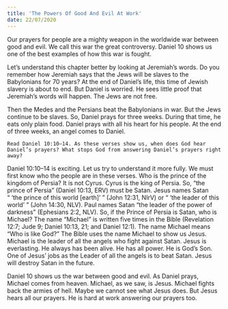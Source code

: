```yaml
---
title: 'The Powers Of Good And Evil At Work'
date: 22/07/2020
---
```


Our prayers for people are a mighty weapon in the worldwide war between good and evil. We call this war the great controversy. Daniel 10 shows us one of the best examples of how this war is fought.

Let’s understand this chapter better by looking at Jeremiah’s words. Do you remember how Jeremiah says that the Jews will be slaves to the Babylonians for 70 years? At the end of Daniel’s life, this time of Jewish slavery is about to end. But Daniel is worried. He sees little proof that Jeremiah’s words will happen. The Jews are not free.

Then the Medes and the Persians beat the Babylonians in war. But the Jews continue to be slaves. So, Daniel prays for three weeks. During that time, he eats only plain food. Daniel prays with all his heart for his people. At the end of three weeks, an angel comes to Daniel.

`Read Daniel 10:10–14. As these verses show us, when does God hear Daniel’s prayers? What stops God from answering Daniel’s prayers right away?`

Daniel 10:10–14 is exciting. Let us try to understand it more fully. We must first know who the people are in these verses. Who is the prince of the kingdom of Persia? It is not Cyrus. Cyrus is the king of Persia. So, “the prince of Persia” (Daniel 10:13, ERV) must be Satan. Jesus names Satan “ ‘the prince of this world [earth]’ ” (John 12:31, NIrV) or “ ‘the leader of this world’ ” (John 14:30, NLV). Paul names Satan “the leader of the power of darkness” (Ephesians 2:2, NLV). So, if the Prince of Persia is Satan, who is Michael? The name “Michael” is written five times in the Bible (Revelation 12:7; Jude 9; Daniel 10:13, 21; and Daniel 12:1). The name Michael means “Who is like God?” The Bible uses the name Michael to show us Jesus. Michael is the leader of all the angels who fight against Satan. Jesus is everlasting. He always has been alive. He has all power. He is God’s Son. One of Jesus’ jobs as the Leader of all the angels is to beat Satan. Jesus will destroy Satan in the future.

Daniel 10 shows us the war between good and evil. As Daniel prays, Michael comes from heaven. Michael, as we saw, is Jesus. Michael fights back the armies of hell. Maybe we cannot see what Jesus does. But Jesus hears all our prayers. He is hard at work answering our prayers too.
